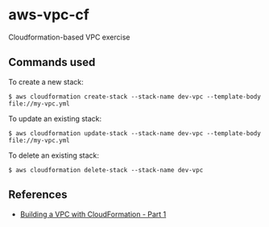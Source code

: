 # aws-vpc-cf
Cloudformation-based VPC exercise

## Commands used

To create a new stack:

```
$ aws cloudformation create-stack --stack-name dev-vpc --template-body file://my-vpc.yml
```

To update an existing stack:

```
$ aws cloudformation update-stack --stack-name dev-vpc --template-body file://my-vpc.yml
```

To delete an existing stack:

```
$ aws cloudformation delete-stack --stack-name dev-vpc
```

## References

- [Building a VPC with CloudFormation - Part 1](https://www.infoq.com/articles/aws-vpc-cloudformation)
